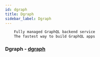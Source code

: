 ```yaml
---
id: dgraph
title: Dgraph
sidebar_label: Dgraph
---
```


```bash
    Fully managed GraphQL backend service
    The fastest way to build GraphQL apps
```
### Dgraph - [dgraph](https://dgraph.io/)